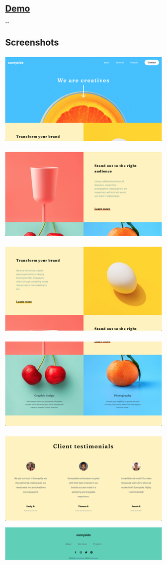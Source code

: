 # [Demo]()
--

# Screenshots

![](./Screenshots/header.png)
-
![](./Screenshots/main-section.png)
-
![](./Screenshots/main-section-2.png)
-
![](./Screenshots/main-section-3.png)
-
![](./Screenshots/testimonials.png)
-
![](./Screenshots/footer.png)












